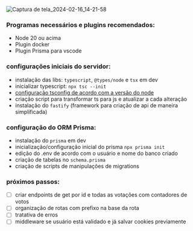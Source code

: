 ![Captura de tela_2024-02-16_14-21-58](https://github.com/savio777/nlw-api-2024/assets/35678887/64a405c5-ee32-4bfe-a3fe-c1bf1191abb7)

### Programas necessários e plugins recomendados:

- Node 20 ou acima
- Plugin docker
- Plugin Prisma para vscode

### configurações iniciais do servidor:

- instalação das libs: `typescript`, `@types/node` e `tsx` em dev
- inicializar typescript: `npx tsc --init`
- [configuração tsconfig de acordo com a versão do node](https://github.com/microsoft/TypeScript/wiki/Node-Target-Mapping)
- criação script para transformar ts para js e atualizar a cada alteração
- instalação do `fastify` (framework para criação de api de maneira simplificada)

### configuração do ORM Prisma:

- instalação do `prisma` em dev
- inicialização/configuração inicial do prisma `npx prisma init`
- edição do .env de acordo com o usuário e nome do banco criado
- criação de tabelas no `schema.prisma`
- criação de scripts de manipulações de migrations

### próximos passos:

- [ ] criar endpoints de get por id e todas as votações com contadores de votos
- [ ] organização de rotas com prefixo na base da rota
- [ ] tratativa de erros
- [ ] middleware se usuário está validado e já salvar cookies previamente
